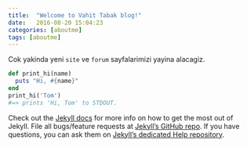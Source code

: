```yaml
---
title:  "Welcome to Vahit Tabak blog!"
date:   2016-08-20 15:04:23
categories: [aboutme]
tags: [aboutme]
---
```


Cok yakinda yeni `site` ve `forum` sayfalarimizi yayina alacagiz.

``` ruby
def print_hi(name)
  puts "Hi, #{name}"
end
print_hi('Tom')
#=> prints 'Hi, Tom' to STDOUT.
```

Check out the [Jekyll docs][jekyll] for more info on how to get the most out of Jekyll. File all bugs/feature requests at [Jekyll’s GitHub repo][jekyll-gh]. If you have questions, you can ask them on [Jekyll’s dedicated Help repository][jekyll-help].

[jekyll]:      http://jekyllrb.com
[jekyll-gh]:   https://github.com/jekyll/jekyll
[jekyll-help]: https://github.com/jekyll/jekyll-help
